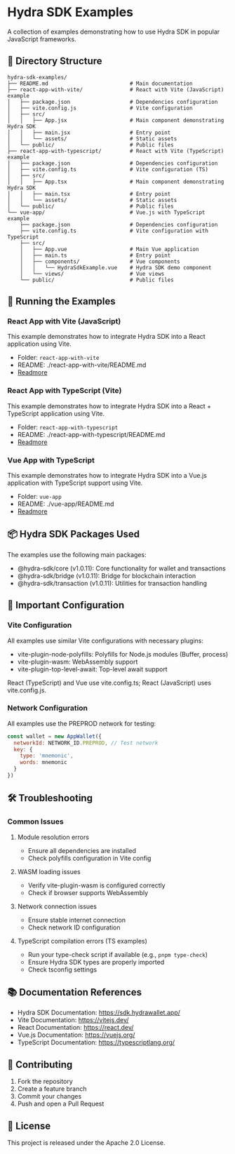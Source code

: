 # Hydra SDK Examples

A collection of examples demonstrating how to use Hydra SDK in popular JavaScript frameworks.

## 📁 Directory Structure

```
hydra-sdk-examples/
├── README.md                          # Main documentation
├── react-app-with-vite/               # React with Vite (JavaScript) example
│   ├── package.json                   # Dependencies configuration
│   ├── vite.config.js                 # Vite configuration
│   ├── src/
│   │   ├── App.jsx                    # Main component demonstrating Hydra SDK
│   │   ├── main.jsx                   # Entry point
│   │   └── assets/                    # Static assets
│   └── public/                        # Public files
├── react-app-with-typescript/         # React with Vite (TypeScript) example
│   ├── package.json                   # Dependencies configuration
│   ├── vite.config.ts                 # Vite configuration (TS)
│   ├── src/
│   │   ├── App.tsx                    # Main component demonstrating Hydra SDK
│   │   ├── main.tsx                   # Entry point
│   │   └── assets/                    # Static assets
│   └── public/                        # Public files
└── vue-app/                           # Vue.js with TypeScript example
    ├── package.json                   # Dependencies configuration
    ├── vite.config.ts                 # Vite configuration with TypeScript
    ├── src/
    │   ├── App.vue                    # Main Vue application
    │   ├── main.ts                    # Entry point
    │   ├── components/                # Vue components
    │   │   └── HydraSdkExample.vue    # Hydra SDK demo component
    │   └── views/                     # Vue views
    └── public/                        # Public files
```

## 🚀 Running the Examples

### React App with Vite (JavaScript)

This example demonstrates how to integrate Hydra SDK into a React application using Vite.
   - Folder: `react-app-with-vite`
   - README: ./react-app-with-vite/README.md
   - [Readmore](./react-app-with-vite/README.md)

### React App with TypeScript (Vite)

This example demonstrates how to integrate Hydra SDK into a React + TypeScript application using Vite.
   - Folder: `react-app-with-typescript`
   - README: ./react-app-with-typescript/README.md
   - [Readmore](./react-app-with-typescript/README.md)

### Vue App with TypeScript

This example demonstrates how to integrate Hydra SDK into a Vue.js application with TypeScript support using Vite.
   - Folder: `vue-app`
   - README: ./vue-app/README.md
   - [Readmore](./vue-app/README.md)

## 📦 Hydra SDK Packages Used

The examples use the following main packages:

- @hydra-sdk/core (v1.0.11): Core functionality for wallet and transactions
- @hydra-sdk/bridge (v1.0.11): Bridge for blockchain interaction
- @hydra-sdk/transaction (v1.0.11): Utilities for transaction handling

## 🔧 Important Configuration

### Vite Configuration

All examples use similar Vite configurations with necessary plugins:

- vite-plugin-node-polyfills: Polyfills for Node.js modules (Buffer, process)
- vite-plugin-wasm: WebAssembly support
- vite-plugin-top-level-await: Top-level await support

React (TypeScript) and Vue use vite.config.ts; React (JavaScript) uses vite.config.js.

### Network Configuration

All examples use the PREPROD network for testing:

```javascript
const wallet = new AppWallet({
  networkId: NETWORK_ID.PREPROD, // Test network
  key: {
    type: 'mnemonic',
    words: mnemonic
  }
})
```

## 🛠️ Troubleshooting

### Common Issues

1. Module resolution errors
   - Ensure all dependencies are installed
   - Check polyfills configuration in Vite config

2. WASM loading issues
   - Verify vite-plugin-wasm is configured correctly
   - Check if browser supports WebAssembly

3. Network connection issues
   - Ensure stable internet connection
   - Check network ID configuration

4. TypeScript compilation errors (TS examples)
   - Run your type-check script if available (e.g., `pnpm type-check`)
   - Ensure Hydra SDK types are properly imported
   - Check tsconfig settings

## 📚 Documentation References

- Hydra SDK Documentation: https://sdk.hydrawallet.app/
- Vite Documentation: https://vitejs.dev/
- React Documentation: https://react.dev/
- Vue.js Documentation: https://vuejs.org/
- TypeScript Documentation: https://typescriptlang.org/

## 🤝 Contributing

1. Fork the repository
2. Create a feature branch
3. Commit your changes
4. Push and open a Pull Request

## 📄 License

This project is released under the Apache 2.0 License.
